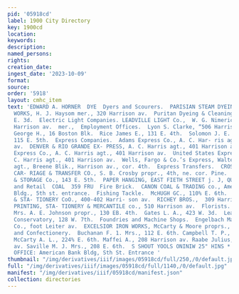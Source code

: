 ```yaml
---
pid: '05918cd'
label: 1900 City Directory
key: 1900cd
location: 
keywords: 
description: 
named_persons: 
rights: 
creation_date: 
ingest_date: '2023-10-09'
format: 
source: 
order: '5918'
layout: cmhc_item
text: 'EDWARD A. HORNER  DYE  Dyers and Scourers.  PARISIAN STEAM DYEING & CLEANING
  WORKS, H. J. Haysom mer., 320 Harrison av.  Puritan Dyeing & Cleaning Co., 200%
  E. 3d.  Electric Light Companies. LEADVILLE LIGHT Co.,  W. G. Nimerick gen’l 305
  Harrison av.  mer.,  Employment Offices.  Lyon S. Clarke, “506 Harrison av.  Phelps
  George H., 16 Boston Blk.  Rice James E., 131 E. 4th.  Solomon J. E. Mrs., col’d,
  115 E. 5th.  Express Companies.  Adams Express Co., A. C. Har- ris agt., 401 Harrison
  av.  DENVER & RIO GRANDE EX- PRESS, A. C. Harris agt., 401 Harrison av.  Pacific
  Express Co., A. C. Harris agt., 401 Harrison av.  United States Express Co., A.
  C. Harris agt., 401 Harrison av.  Wells, Fargo & Co.’s Express, Walter Reynolds
  agt., Breene Blik., Harrison av., cor. 4th.  Express Transfers.  CROSBY’S OMNIBUS,
  CAR- RIAGE & TRANSFER CO., S. B. Crosby propr., 4th, ne. cor. Pine.  MERCHANTS TRANSFER
  & STORAGE Co., 143 E. 5th.  PAPER HANGING, EAST FIETH STREET j. J, QUIN  Wholesale
  and Retail  COAL  359 FRU  Fire Brick.  CANON COAL & TRADING co., American Bank
  Bldg., 5th st. entrance.  Fishing Tackle.  McHUGH GC., 110% E. 6th.  NOWLAND 800K
  & STA- TIONERY CoO., 400-402 Harri- son av.  RICHEY BROS.,  309 Harrison av.  WHIPPLE
  PRINTING, STA- TIONERY & MERCANTILE co., 510 Harrison av.  Florists.  CITY GREENHOUSE,
  Mrs. A. E. Johnson propr., 130 EB. 4th.  Gates L. A., 423 W. 3d.  Leadville Floral
  Conservatory, 128 W. 7th.  Foundries and Machine Shops.  Engelbach Machine Mfg.
  Co., foot Leiter av.  EXCELSIOR IRON WORKS, McCarty & Moore proprs., to 134 W. 5th.  124  Fruits
  and Confectionery.  Buchanan F. 1. Mrs., 112 E. 6th. Campbell T. P., 1313 Poplar.
  McCarty A. L., 224% E. 6th. Maffei A., 208 Harrison av. Raabe Julius, 221 Harrison
  av. Saville M. J. Mrs., 208 E. 6th.  S SHOUT YOOLS ONINIW 25" HINS * TISMOd  GENERAL
  OFFICE: American Bank Bldg, Sth St. Entrance '
thumbnail: "/img/derivatives/iiif/images/05918cd/full/250,/0/default.jpg"
full: "/img/derivatives/iiif/images/05918cd/full/1140,/0/default.jpg"
manifest: "/img/derivatives/iiif/05918cd/manifest.json"
collection: directories
---
```


